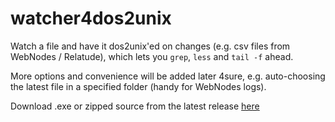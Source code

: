 # watcher4dos2unix
Watch a file and have it dos2unix'ed on changes (e.g. csv files from WebNodes / Relatude), which lets you `grep`, `less` and `tail -f` ahead. 

More options and convenience will be added later 4sure, e.g. auto-choosing the latest file in a specified folder (handy for WebNodes logs). 

Download .exe or zipped source from the latest release [here](https://github.com/Rodge/watcher4dos2unix/releases/latest)
